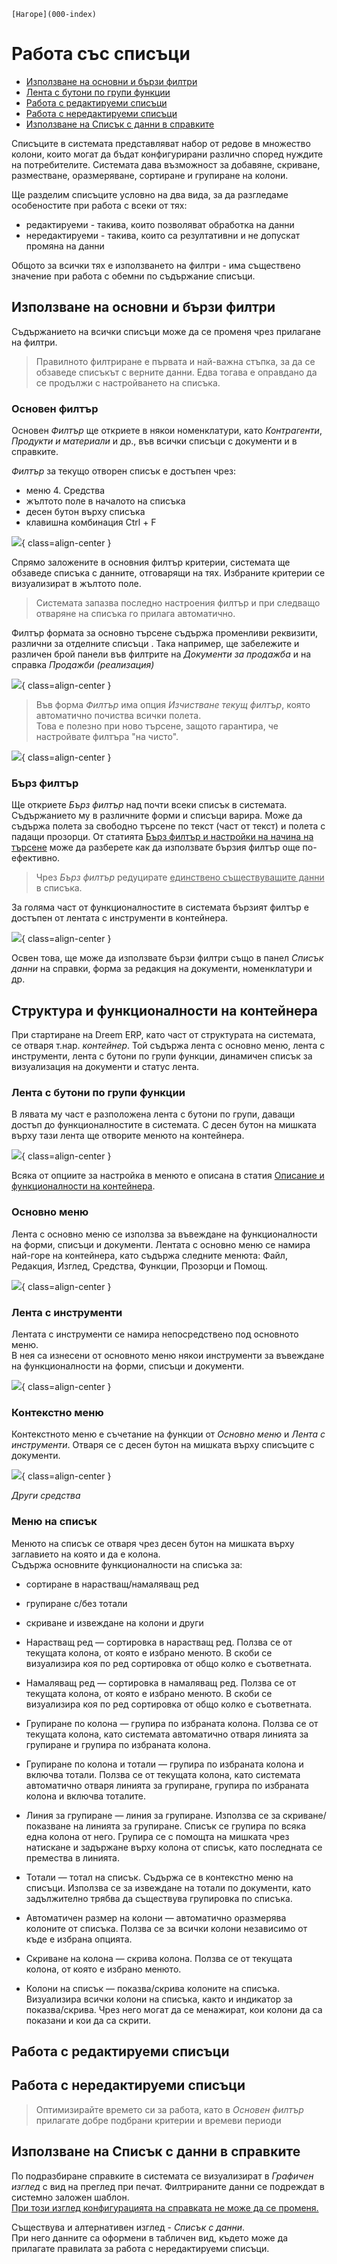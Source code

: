 ```{only} html
[Нагоре](000-index)
```

# Работа със списъци

- [Използване на основни и бързи филтри](https://docs.unicontsoft.com/blog/20241112-lists-configuration.html#id2)
- [Лента с бутони по групи функции](https://docs.unicontsoft.com/blog/20241112-lists-configuration.html#id5)
- [Работа с редактируеми списъци](https://docs.unicontsoft.com/blog/20241112-lists-configuration.html#id11)
- [Работа с нередактируеми списъци](https://docs.unicontsoft.com/blog/20241112-lists-configuration.html#id12)
- [Използване на Списък с данни в справките](https://docs.unicontsoft.com/blog/20241112-lists-configuration.html#id13)

Списъците в системата представляват набор от редове в множество колони, които могат да бъдат конфигурирани различно според нуждите на потребителите. Системата дава възможност за добавяне, скриване, разместване, оразмеряване, сортиране и групиране на колони.  

Ще разделим списъците условно на два вида, за да разгледаме особеностите при работа с всеки от тях: 
- редактируеми - такива, които позволяват обработка на данни   
- нередактируеми - такива, които са резултативни и не допускат промяна на данни   

Общото за всички тях е използването на филтри - има съществено значение при работа с обемни по съдържание списъци.  

## Използване на основни и бързи филтри

Съдържанието на всички списъци може да се променя чрез прилагане на филтри.  

> Правилното филтриране е първата и най-важна стъпка, за да се обзаведе списъкът с верните данни. Едва тогава е оправдано да се продължи с настройването на списъка.  

### Основен филтър
  
Основен *Филтър* ще откриете в някои номенклатури, като *Контрагенти*, *Продукти и материали* и др., във всички списъци с документи и в справките.  

*Филтър* за текущо отворен списък е достъпен чрез:  

- меню 4. Средства  
- жълтото поле в началото на списъка  
- десен бутон върху списъка      
- клавишна комбинация Ctrl + F   

![](20241112-lists-configuration1.png){ class=align-center }

Спрямо заложените в основния филтър критерии, системата ще обзаведе списъка с данните, отговарящи на тях. Избраните критерии се визуализират в жълтото поле.  

> Системата запазва последно настроения филтър и при следващо отваряне на списъка го прилага автоматично.  

Филтър формата за основно търсене съдържа променливи реквизити, различни за отделните списъци . Така например, ще забележите и различен брой панели във филтрите на *Документи за продажба* и на справка *Продажби (реализация)* 

![](20241112-lists-configuration2.png){ class=align-center }


> Във форма *Филтър* има опция *Изчистване текущ филтър*, която автоматично почиства всички полета.  
Това е полезно при ново търсене, защото гарантира, че настройвате филтъра "на чисто".   

![](20241112-lists-configuration3.png){ class=align-center }

### Бърз филтър

Ще откриете *Бърз филтър* над почти всеки списък в системата. Съдържанието му в различните форми и списъци варира. Може да съдържа полета за свободно търсене по текст (част от текст) и полета с падащи прозорци. От статията [Бърз филтър и настройки на начина на търсене](https://www.unicontsoft.com/cms/node/129) може да разберете как да използвате бързия филтър още по-ефективно.   

> Чрез *Бърз филтър* редуцирате <ins>единствено съществуващите данни</ins> в списъка.   

За голяма част от функционалностите в системата бързият филтър е достъпен от лентата с инструменти в контейнера.

![](20241112-lists-configuration4.png){ class=align-center }

Освен това, ще може да използвате бързи филтри също в панел *Списък данни* на справки, форма за редакция на документи, номенклатури и др.  

## Структура и функционалности на контейнера

При стартиране на Dreem ERP, като част от структурата на системата, се отваря т.нар. *контейнер*. Той съдържа лента с основно меню, лента с инструменти, лента с бутони по групи функции, динамичен списък за визуализация на документи и статус лента.

### Лента с бутони по групи функции

В лявата му част е разположена лента с бутони по групи, даващи достъп до функционалностите в системата. С десен бутон на мишката върху тази лента ще отворите менюто на контейнера.

![](20241112-lists-configuration5.png){ class=align-center }

Всяка от опциите за настройка в менюто е описана в статия [Описание и функционалности на контейнера](https://www.unicontsoft.com/cms/node/253).   

### Основно меню

Лента с основно меню се използва за въвеждане на функционалности на форми, списъци и документи. Лентата с основно меню се намира най-горе на контейнера, като съдържа следните менюта: Файл, Редакция, Изглед, Средства, Функции, Прозорци и Помощ.  

![](20241112-lists-configuration6.png){ class=align-center }

### Лента с инструменти

Лентата с инструменти се намира непосредствено под основното меню.  
В нея са изнесени от основното меню някои инструменти за въвеждане на функционалности на форми, списъци и документи.  

![](20241112-lists-configuration7.png){ class=align-center }

### Контекстно меню  

Контекстното меню е съчетание на функции от *Основно меню* и *Лента с инструменти*. Отваря се с десен бутон на мишката върху списъците с документи.   

![](20241112-lists-configuration8.png){ class=align-center }

*Други средства*

### Меню на списък

Менюто на списък се отваря чрез десен бутон на мишката върху заглавието на която и да е колона.  
Съдържа основните функционалности на списъка за:
- сортиране в нарастващ/намаляващ ред
- групиране с/без тотали     
- скриване и извеждане на колони и други

- Нарастващ ред — сортировка в нарастващ ред. Ползва се от текущата колона, от която е избрано менюто. В скоби се визуализира коя по ред сортировка от общо колко е съответната. 
- Намаляващ ред — сортировка в намаляващ ред. Ползва се от текущата колона, от която е избрано менюто. В скоби се визуализира коя по ред сортировка от общо колко е съответната. 
- Групиране по колона — групира по избраната колона. Ползва се от текущата колона, като системата автоматично отваря линията за групиране и групира по избраната колона. 
- Групиране по колона и тотали — групира по избраната колона и включва тотали. Ползва се от текущата колона, като системата автоматично отваря линията за групиране, групира по избраната колона и включва тоталите. 
- Линия за групиране — линия за групиране. Използва се за скриване/ показване на линията за групиране. Списък се групира по всяка една колона от него. Групира се с помощта на мишката чрез натискане и задържане върху колона от списък, като последната се премества в линията. 
- Тотали — тотал на списък. Съдържа се в контекстно меню на списъци. Използва се за извеждане на тотали по документи, като задължително трябва да съществува групировка по списъка. 
- Автоматичен размер на колони — автоматично оразмерява колоните от списъка. Ползва се за всички колони независимо от къде е избрана опцията. 
- Скриване на колона — скрива колона. Ползва се от текущата колона, от която е избрано менюто. 
- Колони на списък — показва/скрива колоните на списъка. Визуализира всички колони на списъка, както и индикатор за показва/скрива. Чрез него могат да се менажират, кои колони да са показани и кои да са скрити. 

## Работа с редактируеми списъци



## Работа с нередактируеми списъци

> Оптимизирайте времето си за работа, като в *Основен филтър* прилагате добре подбрани критерии и времеви периоди

## Използване на Списък с данни в справките

По подразбиране справките в системата се визуализират в *Графичен изглед* с вид на преглед при печат. Филтрираните данни се подреждат в системно заложен шаблон.  
<ins>При този изглед конфигурацията на справката не може да се променя.</ins>     

Съществува и алтернативен изглед - *Списък с данни*.  
При него данните са оформени в табличен вид, където може да прилагате правилата за работа с нередактируеми списъци.  

